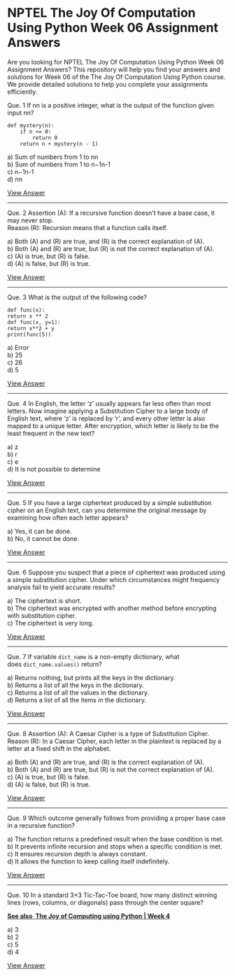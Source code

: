 # NPTEL The Joy Of Computation Using Python Week 06 Assignment Answers

Are you looking for NPTEL The Joy Of Computation Using Python Week 06 Assignment Answers? This repository will help you find your answers and solutions for Week 06 of the The Joy Of Computation Using Python course. We provide detailed solutions to help you complete your assignments efficiently.

Que. 1 If nn is a positive integer, what is the output of the function given input nn?

    def mystery(n):
        if n <= 0:
            return 0
        return n + mystery(n - 1)

a) Sum of numbers from 1 to nn\
b) Sum of numbers from 1 to n−1n-1\
c) n−1n-1\
d) nn

[View Answer](https://my.progiez.com/courses/the-joy-of-computing-using-python-answers/)

***

Que. 2 Assertion (A): If a recursive function doesn’t have a base case, it may never stop.\
Reason (R): Recursion means that a function calls itself.

a) Both (A) and (R) are true, and (R) is the correct explanation of (A).\
b) Both (A) and (R) are true, but (R) is not the correct explanation of (A).\
c) (A) is true, but (R) is false.\
d) (A) is false, but (R) is true.

[View Answer](https://my.progiez.com/courses/the-joy-of-computing-using-python-answers/)

***

Que. 3 What is the output of the following code?

    def func(x):
    return x ** 2
    def func(x, y=1):
    return x**2 + y
    print(func(5))

a) Error\
b) 25\
c) 26\
d) 5

[View Answer](https://my.progiez.com/courses/the-joy-of-computing-using-python-answers/)

***

Que. 4 In English, the letter ‘z’ usually appears far less often than most letters. Now imagine applying a Substitution Cipher to a large body of English text, where ‘z’ is replaced by ‘r’, and every other letter is also mapped to a unique letter. After encryption, which letter is likely to be the least frequent in the new text?

a) z\
b) r\
c) e\
d) It is not possible to determine

[View Answer](https://my.progiez.com/courses/the-joy-of-computing-using-python-answers/)

***

Que. 5 If you have a large ciphertext produced by a simple substitution cipher on an English text, can you determine the original message by examining how often each letter appears?

a) Yes, it can be done.\
b) No, it cannot be done.

[View Answer](https://my.progiez.com/courses/the-joy-of-computing-using-python-answers/)

***

Que. 6 Suppose you suspect that a piece of ciphertext was produced using a simple substitution cipher. Under which circumstances might frequency analysis fail to yield accurate results?

a) The ciphertext is short.\
b) The ciphertext was encrypted with another method before encrypting with substitution cipher.\
c) The ciphertext is very long.

[View Answer](https://my.progiez.com/courses/the-joy-of-computing-using-python-answers/)

***

Que. 7 If variable `dict_name` is a non-empty dictionary, what does `dict_name.values()` return?

a) Returns nothing, but prints all the keys in the dictionary.\
b) Returns a list of all the keys in the dictionary.\
c) Returns a list of all the values in the dictionary.\
d) Returns a list of all the items in the dictionary.

[View Answer](https://my.progiez.com/courses/the-joy-of-computing-using-python-answers/)

***

Que. 8 Assertion (A): A Caesar Cipher is a type of Substitution Cipher.\
Reason (R): In a Caesar Cipher, each letter in the plaintext is replaced by a letter at a fixed shift in the alphabet.

a) Both (A) and (R) are true, and (R) is the correct explanation of (A).\
b) Both (A) and (R) are true, but (R) is not the correct explanation of (A).\
c) (A) is true, but (R) is false.\
d) (A) is false, but (R) is true.

[View Answer](https://my.progiez.com/courses/the-joy-of-computing-using-python-answers/)

***

Que. 9 Which outcome generally follows from providing a proper base case in a recursive function?

a) The function returns a predefined result when the base condition is met.\
b) It prevents infinite recursion and stops when a specific condition is met.\
c) It ensures recursion depth is always constant.\
d) It allows the function to keep calling itself indefinitely.

[View Answer](https://my.progiez.com/courses/the-joy-of-computing-using-python-answers/)

***

Que. 10 In a standard 3×3 Tic-Tac-Toe board, how many distinct winning lines (rows, columns, or diagonals) pass through the center square?

[****See also**  **The Joy of Computing using Python | Week 4****](https://progiez.com/the-joy-of-computing-using-python-assignment-4-answers)

a) 3\
b) 2\
c) 5\
d) 4

[View Answer](https://my.progiez.com/courses/the-joy-of-computing-using-python-answers/)
